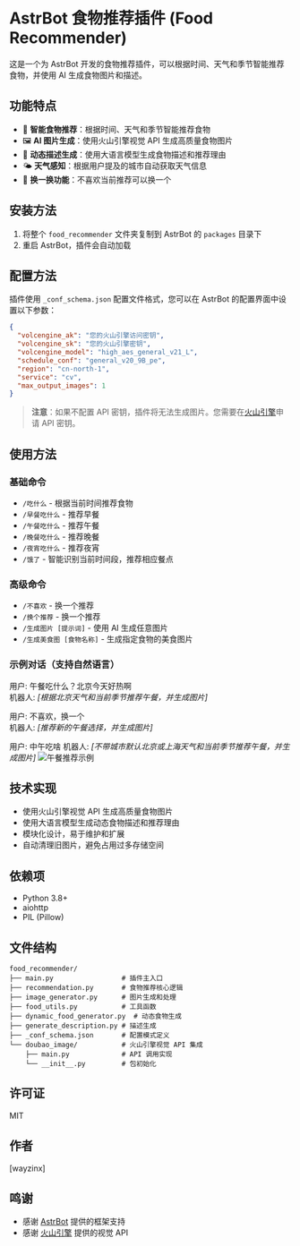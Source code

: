 # AstrBot 食物推荐插件 (Food Recommender)

这是一个为 AstrBot 开发的食物推荐插件，可以根据时间、天气和季节智能推荐食物，并使用 AI 生成食物图片和描述。

## 功能特点

- 🍲 **智能食物推荐**：根据时间、天气和季节智能推荐食物
- 🖼️ **AI 图片生成**：使用火山引擎视觉 API 生成高质量食物图片
- 📝 **动态描述生成**：使用大语言模型生成食物描述和推荐理由
- 🌤️ **天气感知**：根据用户提及的城市自动获取天气信息
- 🔄 **换一换功能**：不喜欢当前推荐可以换一个

## 安装方法

1. 将整个 `food_recommender` 文件夹复制到 AstrBot 的 `packages` 目录下
2. 重启 AstrBot，插件会自动加载

## 配置方法

插件使用 `_conf_schema.json` 配置文件格式，您可以在 AstrBot 的配置界面中设置以下参数：

```json
{
  "volcengine_ak": "您的火山引擎访问密钥",
  "volcengine_sk": "您的火山引擎密钥",
  "volcengine_model": "high_aes_general_v21_L",
  "schedule_conf": "general_v20_9B_pe",
  "region": "cn-north-1",
  "service": "cv",
  "max_output_images": 1
}
```

> **注意**：如果不配置 API 密钥，插件将无法生成图片。您需要在[火山引擎](https://www.volcengine.com/)申请 API 密钥。

## 使用方法

### 基础命令

- `/吃什么` - 根据当前时间推荐食物
- `/早餐吃什么` - 推荐早餐
- `/午餐吃什么` - 推荐午餐
- `/晚餐吃什么` - 推荐晚餐
- `/夜宵吃什么` - 推荐夜宵
- `/饿了` - 智能识别当前时间段，推荐相应餐点

### 高级命令

- `/不喜欢` - 换一个推荐
- `/换个推荐` - 换一个推荐
- `/生成图片 [提示词]` - 使用 AI 生成任意图片
- `/生成美食图 [食物名称]` - 生成指定食物的美食图片

### 示例对话（支持自然语言）

用户: 午餐吃什么？北京今天好热啊  
机器人: *[根据北京天气和当前季节推荐午餐，并生成图片]*

用户: 不喜欢，换一个  
机器人: *[推荐新的午餐选择，并生成图片]*

用户: 中午吃啥 
机器人: *[不带城市默认北京或上海天气和当前季节推荐午餐，并生成图片]*
![午餐推荐示例](output/20250420124931.png)

## 技术实现

- 使用火山引擎视觉 API 生成高质量食物图片
- 使用大语言模型生成动态食物描述和推荐理由
- 模块化设计，易于维护和扩展
- 自动清理旧图片，避免占用过多存储空间

## 依赖项

- Python 3.8+
- aiohttp
- PIL (Pillow)

## 文件结构

```
food_recommender/
├── main.py                 # 插件主入口
├── recommendation.py       # 食物推荐核心逻辑
├── image_generator.py      # 图片生成和处理
├── food_utils.py           # 工具函数
├── dynamic_food_generator.py  # 动态食物生成
├── generate_description.py # 描述生成
├── _conf_schema.json       # 配置模式定义
└── doubao_image/           # 火山引擎视觉 API 集成
    ├── main.py             # API 调用实现
    └── __init__.py         # 包初始化
```

## 许可证

MIT

## 作者

[wayzinx]

## 鸣谢

- 感谢 [AstrBot](https://astrbot.app/) 提供的框架支持
- 感谢 [火山引擎](https://www.volcengine.com/) 提供的视觉 API
